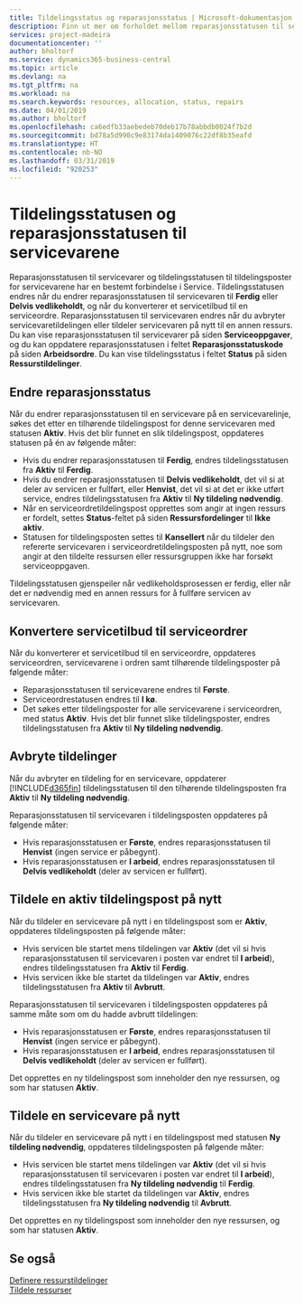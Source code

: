 ```yaml
---
title: Tildelingsstatus og reparasjonsstatus | Microsoft-dokumentasjon
description: Finn ut mer om forholdet mellom reparasjonsstatusen til servicevarer og tildelingsstatusen til tildelingspostene for dem.
services: project-madeira
documentationcenter: ''
author: bholtorf
ms.service: dynamics365-business-central
ms.topic: article
ms.devlang: na
ms.tgt_pltfrm: na
ms.workload: na
ms.search.keywords: resources, allocation, status, repairs
ms.date: 04/01/2019
ms.author: bholtorf
ms.openlocfilehash: ca6edfb33aebedeb70deb17b78abbdb0024f7b2d
ms.sourcegitcommit: bd78a5d990c9e83174da1409076c22df8b35eafd
ms.translationtype: HT
ms.contentlocale: nb-NO
ms.lasthandoff: 03/31/2019
ms.locfileid: "920253"
---
```

# <a name="allocation-status-and-repair-status-of-service-items"></a>Tildelingsstatusen og reparasjonsstatusen til servicevarene
Reparasjonsstatusen til servicevarer og tildelingsstatusen til tildelingsposter for servicevarene har en bestemt forbindelse i Service. Tildelingsstatusen endres når du endrer reparasjonsstatusen til servicevaren til **Ferdig** eller **Delvis vedlikeholdt**, og når du konverterer et servicetilbud til en serviceordre. Reparasjonsstatusen til servicevaren endres når du avbryter servicevaretildelingen eller tildeler servicevaren på nytt til en annen ressurs. Du kan vise reparasjonsstatusen til servicevarer på siden **Serviceoppgaver**, og du kan oppdatere reparasjonsstatusen i feltet  **Reparasjonsstatuskode** på siden **Arbeidsordre**. Du kan vise tildelingsstatus i feltet **Status** på siden **Ressurstildelinger**.  
  
## <a name="changing-repair-status"></a>Endre reparasjonsstatus  
Når du endrer reparasjonsstatusen til en servicevare på en servicevarelinje, søkes det etter en tilhørende tildelingspost for denne servicevaren med statusen **Aktiv**. Hvis det blir funnet en slik tildelingspost, oppdateres statusen på én av følgende måter:  
  
* Hvis du endrer reparasjonsstatusen til **Ferdig**, endres tildelingsstatusen fra **Aktiv** til **Ferdig**.  
* Hvis du endrer reparasjonsstatusen til **Delvis vedlikeholdt**, det vil si at deler av servicen er fullført, eller **Henvist**, det vil si at det er ikke utført service, endres tildelingsstatusen fra **Aktiv** til **Ny tildeling nødvendig**.  
* Når en serviceordretildelingspost opprettes som angir at ingen ressurs er fordelt, settes **Status**-feltet på siden **Ressursfordelinger** til **Ikke aktiv**.  
* Statusen for tildelingsposten settes til **Kansellert** når du tildeler den refererte servicevaren i serviceordretildelingsposten på nytt, noe som angir at den tildelte ressursen eller ressursgruppen ikke har forsøkt serviceoppgaven.  
  
Tildelingsstatusen gjenspeiler når vedlikeholdsprosessen er ferdig, eller når det er nødvendig med en annen ressurs for å fullføre servicen av servicevaren.  
  
## <a name="converting-service-quotes-to-service-orders"></a>Konvertere servicetilbud til serviceordrer  
Når du konverterer et servicetilbud til en serviceordre, oppdateres serviceordren, servicevarene i ordren samt tilhørende tildelingsposter på følgende måter:  
  
* Reparasjonsstatusen til servicevarene endres til **Første**.  
* Serviceordrestatusen endres til **I kø**.  
* Det søkes etter tildelingsposter for alle servicevarene i serviceordren, med status **Aktiv**. Hvis det blir funnet slike tildelingsposter, endres tildelingsstatusen fra **Aktiv** til **Ny tildeling nødvendig**.  
  
## <a name="canceling-allocations"></a>Avbryte tildelinger  
Når du avbryter en tildeling for en servicevare, oppdaterer [!INCLUDE[d365fin](includes/d365fin_md.md)] tildelingsstatusen til den tilhørende tildelingsposten fra **Aktiv** til **Ny tildeling nødvendig**.

Reparasjonsstatusen til servicevaren i tildelingsposten oppdateres på følgende måter:  
  
* Hvis reparasjonsstatusen er **Første**, endres reparasjonsstatusen til **Henvist** (ingen service er påbegynt).  
* Hvis reparasjonsstatusen er **I arbeid**, endres reparasjonsstatusen til **Delvis vedlikeholdt** (deler av servicen er fullført).  
  
## <a name="reallocating-an-active-allocation-entry"></a>Tildele en aktiv tildelingspost på nytt  
Når du tildeler en servicevare på nytt i en tildelingspost som er **Aktiv**, oppdateres tildelingsposten på følgende måter:  
  
* Hvis servicen ble startet mens tildelingen var **Aktiv** (det vil si hvis reparasjonsstatusen til servicevaren i posten var endret til **I arbeid**), endres tildelingsstatusen fra **Aktiv** til **Ferdig**.  
* Hvis servicen ikke ble startet da tildelingen var **Aktiv**, endres tildelingsstatusen fra **Aktiv** til **Avbrutt**.  
  
Reparasjonsstatusen til servicevaren i tildelingsposten oppdateres på samme måte som om du hadde avbrutt tildelingen:  
  
* Hvis reparasjonsstatusen er **Første**, endres reparasjonsstatusen til **Henvist** (ingen service er påbegynt).  
* Hvis reparasjonsstatusen er **I arbeid**, endres reparasjonsstatusen til **Delvis vedlikeholdt** (deler av servicen er fullført).  
  
Det opprettes en ny tildelingspost som inneholder den nye ressursen, og som har statusen **Aktiv**.  
  
## <a name="reallocating-a-service-item"></a>Tildele en servicevare på nytt  
Når du tildeler en servicevare på nytt i en tildelingspost med statusen **Ny tildeling nødvendig**, oppdateres tildelingsposten på følgende måter:  
  
* Hvis servicen ble startet mens tildelingen var **Aktiv** (det vil si hvis reparasjonsstatusen til servicevaren i posten var endret til **I arbeid**), endres tildelingsstatusen fra **Ny tildeling nødvendig** til **Ferdig**.  
* Hvis servicen ikke ble startet da tildelingen var **Aktiv**, endres tildelingsstatusen fra **Ny tildeling nødvendig** til **Avbrutt**.  
  
Det opprettes en ny tildelingspost som inneholder den nye ressursen, og som har statusen **Aktiv**.  
  
## <a name="see-also"></a>Se også  
[Definere ressurstildelinger](service-how-setup-resource-allocation.md)  
[Tildele ressurser](service-how-to-allocate-resources.md)  

